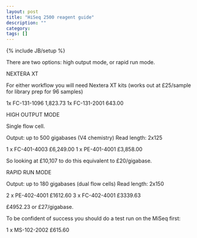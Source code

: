 ```yaml
---
layout: post
title: "HiSeq 2500 reagent guide"
description: ""
category: 
tags: []
---
```

{% include JB/setup %}

There are two options: high output mode, or rapid run mode.

NEXTERA XT

For either workflow you will need Nextera XT kits (works out at £25/sample for library prep for 96 samples)

1x FC-131-1096 1,823.73
1x FC-131-2001 643.00

HIGH OUTPUT MODE

Single flow cell.

Output: up to 500 gigabases (V4 chemistry)
Read length: 2x125

1 x FC-401-4003 £6,249.00
1 x PE-401-4001 £3,858.00

So looking at £10,107 to do this equivalent to £20/gigabase.

RAPID RUN MODE

Output: up to 180 gigabases (dual flow cells)
Read length: 2x150

2 x PE-402-4001 £1612.60
3 x FC-402-4001 £3339.63

£4952.23 or £27/gigabase.

To be confident of success you should do a test run on the MiSeq first:

1 x MS-102-2002 £615.60

